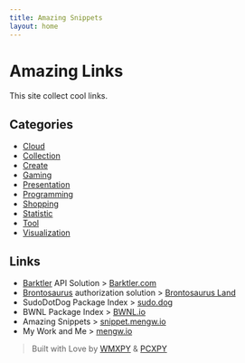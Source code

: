 ```yaml
---
title: Amazing Snippets
layout: home
---
```


# Amazing Links

This site collect cool links.

## Categories

-   [Cloud](./category/cloud.md)
-   [Collection](./category/collection.md)
-   [Create](./category/create.md)
-   [Gaming](./category/gaming.md)
-   [Presentation](./category/presentation.md)
-   [Programming](./category/programming.md)
-   [Shopping](./category/shopping.md)
-   [Statistic](./category/statistic.md)
-   [Tool](./category/tool.md)
-   [Visualization](./category/visualization.md)

## Links

-   [Barktler](https://github.com/Barktler) API Solution > [Barktler.com](//barktler.com)
-   [Brontosaurus](https://github.com/SudoDotDog/Brontosaurus) authorization solution > [Brontosaurus Land](https://brontosaurus.land)
-   SudoDotDog Package Index > [sudo.dog](https://sudo.dog)
-   BWNL Package Index > [BWNL.io](https://bwnl.io)
-   Amazing Snippets > [snippet.mengw.io](https://snippet.mengw.io)
-   My Work and Me > [mengw.io](https://mengw.io)

> Built with Love by [WMXPY](https://github.com/WMXPY) & [PCXPY](https://github.com/PCXPY)

